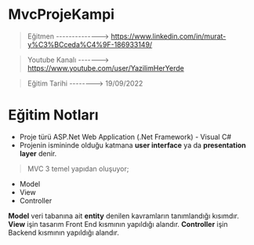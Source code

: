 # MvcProjeKampi

> Eğitmen --------------> https://www.linkedin.com/in/murat-y%C3%BCceda%C4%9F-186933149/

> Youtube Kanalı -------> https://www.youtube.com/user/YazilimHerYerde

> Eğitim Tarihi --------> 19/09/2022

# Eğitim Notları

* Proje türü ASP.Net Web Application (.Net Framework) - Visual C#
* Projenin ismininde olduğu katmana **user interface** ya da **presentation layer** denir.

> MVC 3 temel yapıdan oluşuyor;
  * Model
  * View
  * Controller

**Model** veri tabanına ait **entity** denilen kavramların tanımlandığı kısımdır. 
**View** işin tasarım Front End kısmının yapıldığı alandır.
**Controller** işin Backend kısmının yapıldığı alandır.


